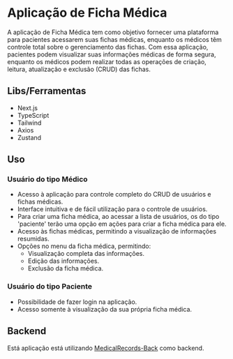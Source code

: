 # Aplicação de Ficha Médica

A aplicação de Ficha Médica tem como objetivo fornecer uma plataforma para pacientes acessarem suas fichas médicas, enquanto os médicos têm controle total sobre o gerenciamento das fichas. Com essa aplicação, pacientes podem visualizar suas informações médicas de forma segura, enquanto os médicos podem realizar todas as operações de criação, leitura, atualização e exclusão (CRUD) das fichas.

## Libs/Ferramentas

- Next.js
- TypeScript
- Tailwind
- Axios
- Zustand

## Uso

### Usuário do tipo Médico
- Acesso à aplicação para controle completo do CRUD de usuários e fichas médicas.
- Interface intuitiva e de fácil utilização para o controle de usuários.
- Para criar uma ficha médica, ao acessar a lista de usuários, os do tipo 'paciente' terão uma opção em ações para criar a ficha médica para ele.
- Acesso às fichas médicas, permitindo a visualização de informações resumidas.
- Opções no menu da ficha médica, permitindo:
  - Visualização completa das informações.
  - Edição das informações.
  - Exclusão da ficha médica.

### Usuário do tipo Paciente
- Possibilidade de fazer login na aplicação.
- Acesso somente à visualização da sua própria ficha médica.

## Backend

Está aplicação está utilizando [MedicalRecords-Back](https://github.com/TeodoroRaulino/MedicalRecords-Back) como backend.
